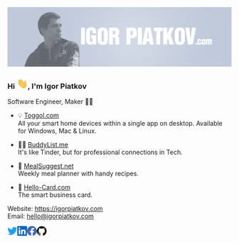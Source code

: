 [![Header](https://raw.githubusercontent.com/igorpiatkov/igorpiatkov/master/img/igorpiatkov-cover.png "Header")](https://igorpiatkov.com)

### Hi <img src="https://raw.githubusercontent.com/igorpiatkov/igorpiatkov/master/img/hi.gif" width="25px">, I'm Igor Piatkov
Software Engineer, Maker 👨‍💻

- 💡 [Toggol.com](https://toggol.com) </br>
All your smart home devices within a single app on desktop. Available for Windows, Mac & Linux.

- 🙋‍♂️ [BuddyList.me](https://buddylist.me) </br>
It's like Tinder, but for professional connections in Tech. 

- 🥘 [MealSuggest.net](https://mealsuggest.net) </br>
Weekly meal planner with handy recipes.

- 👋 [Hello-Card.com](https://hello-card.com) </br>
The smart business card.

Website: https://igorpiatkov.com </br>
Email: [hello@igorpiatkov.com](mailto:hello@igorpiatkov.com)

<a href="https://twitter.com/igorpiatkov">
  <img align="left" alt="Igor's Twitter" width="22px" src="https://raw.githubusercontent.com/igorpiatkov/igorpiatkov/master/img/twitter.svg" />
</a>
<a href="https://www.linkedin.com/in/igorpiatkov">
  <img align="left" alt="Igor's LinkedIn" width="22px" src="https://raw.githubusercontent.com/igorpiatkov/igorpiatkov/master/img/linkedin.svg" />
</a>
<a href="https://www.facebook.com/igorpiatkov">
  <img align="left" alt="Igor's Facebook" width="22px" src="https://raw.githubusercontent.com/igorpiatkov/igorpiatkov/master/img/facebook.svg" />
</a>
<a href="https://github.com/igorpiatkov">
  <img align="left" alt="Igor's GitHub" width="22px" src="https://raw.githubusercontent.com/igorpiatkov/igorpiatkov/master/img/github.svg" />
</a>
